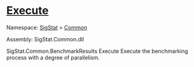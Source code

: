 # [Execute](./VerifierBenchmark-100663383.md)

Namespace: [SigStat]() > [Common](./../README.md)

Assembly: SigStat.Common.dll

SigStat.Common.BenchmarkResults   Execute    Execute the benchmarking process with a degree of parallelism.
